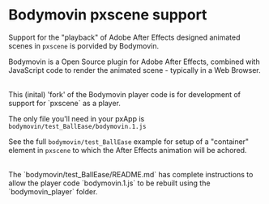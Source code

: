 # Bodymovin pxscene support

Support for the "playback" of Adobe After Effects designed animated scenes 
in `pxscene` is porvided by Bodymovin.
<br/>

Bodymovin is a Open Source plugin for Adobe After Effects, combined with 
JavaScript code to render the animated scene - typically in a Web Browser.

<br/>
This (inital) 'fork' of the Bodymovin player code is for development of 
support for `pxscene` as a player.

The only file you'll need in your pxApp is `bodymovin/test_BallEase/bodymovin.1.js`

See the full `bodymovin/test_BallEase` example for setup of a "container" 
element in `pxscene` to which the After Effects animation will be achored.

<br/>
The `bodymovin/test_BallEase/README.md` has complete instructions to allow the
player code `bodymovin.1.js` to be rebuilt using the `bodymovin_player` folder.
<br/>
